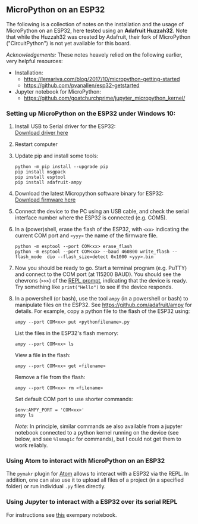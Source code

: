 ## MicroPython on an ESP32

The following is a collection of notes on the installation and the 
usage of MicroPython on an ESP32, here tested using an **Adafruit Huzzah32**. Note that while the Huzzah32 was created by Adafruit, their
fork of MicroPython ("CircuitPython") is not yet available for 
this board.

_Acknowledgements:_ These notes heavely relied on the following earlier, very helpful resources:
- Installation:  
  - https://lemariva.com/blog/2017/10/micropython-getting-started  
  - https://github.com/pvanallen/esp32-getstarted
- Jupyter notebook for MicroPython:
  - https://github.com/goatchurchprime/jupyter_micropython_kernel/

### Setting up MicroPython on the ESP32 under Windows 10:

1. Install USB to Serial driver for the ESP32:  
    [Download driver here](https://www.silabs.com/products/development-tools/software/usb-to-uart-bridge-vcp-drivers)
    
    
2. Restart computer


3. Update pip and install some tools:
   ```
   python -m pip install --upgrade pip
   pip install msgpack
   pip install esptool
   pip install adafruit-ampy
   ```
   
4. Download the latest Micropython software binary for ESP32:  
    [Download firmware here](https://micropython.org/download/#esp32)
  
  
5. Connect the device to the PC using an USB cable, and check the serial
   interface number where the ESP32 is connected (e.g. COM5).


6. In a (power)shell, erase the flash of the ESP32, with `<xx>` indicating
   the current COM port and `<yyy>` the name of the firmware file.
   ```
   python -m esptool --port COM<xx> erase_flash
   python -m esptool --port COM<xx> --baud 460800 write_flash --flash_mode  dio --flash_size=detect 0x1000 <yyy>.bin
   ```
   
7. Now you should be ready to go. Start a terminal program (e.g. PuTTY) and 
   connect to the COM port (at 115200 BAUD). You should see the chevrons 
   (`>>>`) of the [REPL prompt](https://docs.micropython.org/en/latest/esp8266/esp8266/tutorial/repl.html),
   indicating that the device is ready. Try something like 
   `print("Hello")` to see if the device responds.
   

8. In a powershell (or bash), use the tool `ampy` (in a powershell or bash)
   to manipulate files on the ESP32. See https://github.com/adafruit/ampy for details.
   For example, copy a python file to the flash of the ESP32 using:
   ```
   ampy --port COM<xx> put <pythonfilename>.py
   ```
   List the files in the ESP32's flash memory:
   ```
   ampy --port COM<xx> ls
   ```
   View a file in the flash:
   ```
   ampy --port COM<xx> get <filename>
   ```
   Remove a file from the flash:
   ```
   ampy --port COM<xx> rm <filename>
   ```
   Set default COM port to use shorter commands:
   ```
   $env:AMPY_PORT = 'COM<xx>'
   ampy ls
   ```

   _Note:_ In principle, similar commands ae also available from a jupyter 
   notebook connected to a python kernel running on the device (see below, 
   and see `%lsmagic` for commands), but I could not get them to work reliably.


### Using Atom to interact with MicroPython on an ESP32

The `pymakr` plugin for [Atom](https://atom.io/) allows to interact with a 
ESP32 via the REPL. In addition, one can also use it to upload all files of 
a project (in a specified folder) or run individual `.py` files directly.


### Using Jupyter to interact with a ESP32 over its serial REPL

For instructions see [this](https://github.com/teuler/micropython_ESP32/blob/master/MicroPython_Huzzah32_FirstSteps.ipynb)
exempary notebook.
